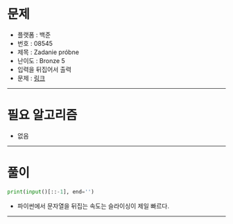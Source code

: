 # 문제
- 플랫폼 : 백준
- 번호 : 08545
- 제목 : Zadanie próbne
- 난이도 : Bronze 5
- 입력을 뒤집어서 출력
- 문제 : <a href="https://www.acmicpc.net/problem/8545" target="_blank">링크</a>

---

# 필요 알고리즘
- 없음

---

# 풀이
```python
print(input()[::-1], end='')
```
- 파이썬에서 문자열을 뒤집는 속도는 슬라이싱이 제일 빠르다.

---
